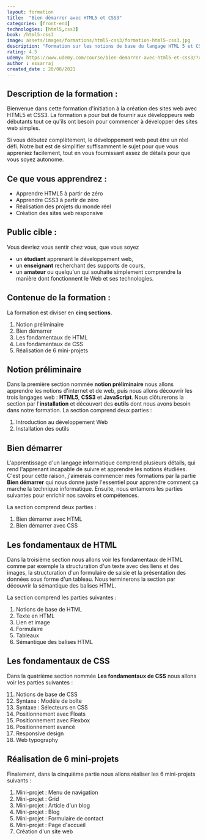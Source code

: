 ```yaml
---
layout: formation
title:  "Bien démarrer avec HTML5 et CSS3"
categories: [front-end]
technologies: [html5,css3]
book: /html5-css3
image: assets/images/formations/html5-css3/formation-html5-css3.jpg
description: "Formation sur les notions de base du langage HTML 5 et CSS 3 pour la création des sites web."
rating: 4.5
udemy: https://www.udemy.com/course/bien-demarrer-avec-html5-et-css3/?referralCode=E49B3AD09FE46075B7C6
author : essarraj
created_date : 20/08/2021
---
```


<div class="fancy-title title-border">
	<h2>Description de la formation :</h2>
</div>
Bienvenue dans cette formation d'initiation à la création des sites web avec HTML5 et CSS3. La formation a pour but de fournir aux développeurs web débutants tout ce qu'ils ont besoin pour commencer à développer des sites web simples.

Si vous débutez complètement, le développement web peut être un réel défi. Notre but est de simplifier suffisamment le sujet pour que vous appreniez facilement, tout en vous fournissant assez de détails pour que vous soyez autonome. 


<div class="fancy-title title-border">
	<h2>Ce que vous apprendrez :</h2>
</div>

- Apprendre HTML5 à partir de zéro
- Apprendre CSS3 à partir de zéro
- Réalisation des projets du monde réel
- Création des sites web responsive 



<div class="fancy-title title-border">
	<h2>Public cible :</h2>
</div>

Vous devriez vous sentir chez vous, que vous soyez 
- un **étudiant** apprenant le développement web, 
- un **enseignant** recherchant des supports de cours, 
- un **amateur** ou quelqu'un qui souhaite simplement comprendre la manière dont fonctionnent le Web et ses technologies.


<div class="fancy-title title-border">
	<h2>Contenue de la formation :</h2>
</div>

La formation est diviser en **cinq sections**.

1. Notion préliminaire
2. Bien démarrer
3. Les fondamentaux de HTML
4. Les fondamentaux de CSS
5. Réalisation de 6 mini-projets

## Notion préliminaire

Dans la première section nommée **notion préliminaire** nous allons apprendre les notions d'internet et de web, puis nous allons découvrir les trois langages web : **HTML5**, **CSS3** et **JavaScript**. Nous clôturerons la section par l'**installation** et découvert des **outils** dont nous avons besoin dans notre formation. La section comprend deux parties : 

1. Introduction au développement Web
2. Installation des outils

## Bien démarrer

L'apprentissage d'un langage informatique comprend plusieurs détails, qui rend l'apprenant incapable de suivre et apprendre les notions étudiées. C'est pour cette raison, j'aimerais commencer mes formations par la partie **Bien démarrer** qui nous donne juste l'essentiel pour apprendre comment ça marche la technique informatique. Ensuite, nous entamons les parties suivantes pour enrichir nos savoirs et compétences.

La section comprend deux parties : 

1. Bien démarrer avec HTML 
2. Bien démarrer avec CSS

## Les fondamentaux de HTML

Dans la troisième section nous allons voir les fondamentaux de HTML comme par exemple la structuration d'un texte avec des liens et des images, la structuration d'un formulaire de saisie et la présentation des données sous forme d'un tableau. Nous terminerons la section par découvrir la sémantique des balises HTML. 

La section comprend les parties suivantes : 

1. Notions de base de HTML
2. Texte en HTML
3. Lien et image
4. Formulaire
5. Tableaux
6. Sémantique des balises HTML

## Les fondamentaux de CSS

Dans la quatrième section nommée **Les fondamentaux de CSS** nous allons voir les parties suivantes : 

11. Notions de base de CSS
12. Syntaxe : Modèle de boîte
13. Syntaxe : Sélecteurs en CSS
14. Positionnement avec Floats
15. Positionnement avec Flexbox
16. Positionnement avancé
17. Responsive design
18. Web typography

## Réalisation de 6 mini-projets

Finalement, dans la cinquième partie nous allons réaliser les 6 mini-projets suivants :  

1.  Mini-projet : Menu de navigation
2.  Mini-projet : Grid
3.  Mini-projet : Article d'un blog
4.  Mini-projet : Blog
5.  Mini-projet : Formulaire de contact
6.  Mini-projet : Page d'accueil
7.  Création d'un site web 
